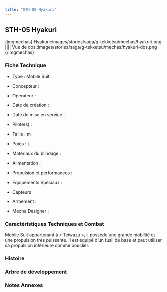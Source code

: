 ```yaml
---
title: "STH-05 Hyakuri"
---
```


STH-05 Hyakuri
--------------


{imgmechas}
Hyakuri::images/stories/saga/g-tekketsu/mechas/hyakuri.png
||||
Vue de dos::images/stories/saga/g-tekketsu/mechas/hyakuri-dos.png
{/imgmechas}
### Fiche Technique



- Type : Mobile Suit
  
- Concepteur : 
  
- Opérateur : 
  
- Date de création : 
  
- Date de mise en service : 
  
- Pilote(s) : 
  
- Taille : m
  
- Poids : t
  
- Matériaux du blindage : 
  
- Alimentation : 
  
- Propulsion et performances : 
  
- Equipements Spéciaux :


* Capteurs


- Armement :




- Mecha Designer : 


### Caractéristiques Techniques et Combat



Mobile Suit appartenant à « Teiwazu », il possède une grande mobilité et une propulsion très puissante. Il est équipé d’un fusil de base et peut utiliser sa propulsion inférieure comme bouclier.



### Histoire






### Arbre de développement


### Notes Annexes


